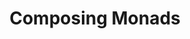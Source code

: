 ---
title: Composing Monads
paper-url: http://citeseerx.ist.psu.edu/viewdoc/summary?doi=10.1.1.42.2605
authors:
- Mark P. Jones
- Luc Duponcheel
type: paper
tags:
- monads
doHaskell-type: research paper
dohaskell-year: 1993
---